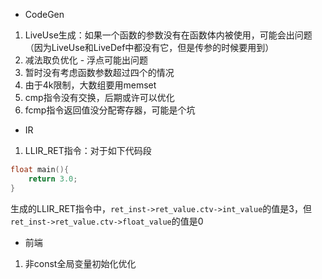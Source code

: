 - CodeGen
1. LiveUse生成：如果一个函数的参数没有在函数体内被使用，可能会出问题（因为LiveUse和LiveDef中都没有它，但是传参的时候要用到）
2. 减法取负优化 - 浮点可能出问题
3. 暂时没有考虑函数参数超过四个的情况
4. 由于4k限制，大数组要用memset
5. cmp指令没有交换，后期或许可以优化
6. fcmp指令返回值没分配寄存器，可能是个坑
- IR
1. LLIR_RET指令：对于如下代码段
```c
float main(){
    return 3.0;
}
```
生成的LLIR_RET指令中，`ret_inst->ret_value.ctv->int_value`的值是3，但`ret_inst->ret_value.ctv->float_value`的值是0
- 前端
1. 非const全局变量初始化优化
